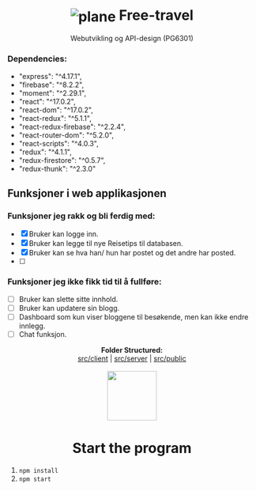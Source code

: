 # <h1 align="center"><img align="center" src="src/public/airplane.ico" alt="plane"/> Free-travel</h1> 

<p align="center"> Webutvikling og API-design (PG6301)</p>


### Dependencies: 
- "express": "^4.17.1",
- "firebase": "^8.2.2",
- "moment": "^2.29.1",
- "react": "^17.0.2",
- "react-dom": "^17.0.2",
- "react-redux": "^5.1.1",
- "react-redux-firebase": "^2.2.4",
- "react-router-dom": "^5.2.0",
- "react-scripts": "^4.0.3",
- "redux": "^4.1.1",
- "redux-firestore": "^0.5.7",
- "redux-thunk": "^2.3.0"

## Funksjoner i web applikasjonen

### Funksjoner jeg rakk og bli ferdig med:
- [x] Bruker kan logge inn.
- [x] Bruker kan legge til nye Reisetips til databasen.
- [x] Bruker kan se hva han/ hun har postet og det andre har posted.
- [ ]

### Funksjoner jeg ikke fikk tid til å fullføre:<br/>
- [ ] Bruker kan slette sitte innhold.
- [ ] Bruker kan updatere sin blogg.
- [ ] Dashboard som kun viser bloggene til besøkende, men kan ikke endre innlegg.
- [ ] Chat funksjon.

<p align="center">
  <b>Folder Structured:</b><br>
  <a href="#">src/client</a> |
  <a href="#">src/server</a> |
  <a href="#">src/public</a>
  <br><br>
  <img src="https://i.pinimg.com/originals/a2/d8/c3/a2d8c395b374be74c98052223abcab96.gif" wight=100px width=100px>
</p>


## <h1 align="center"> Start the program</h1>
1. `npm install`
2. `npm start`




